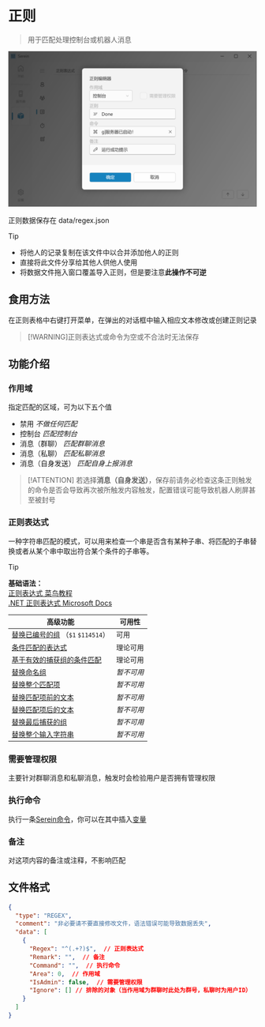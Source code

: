 
# 正则

>用于匹配处理控制台或机器人消息

![正则](../imgs/regex.png)

正则数据保存在 data/regex.json

> [!TIP]
>
>- 将他人的记录复制在该文件中以合并添加他人的正则
>- 直接将此文件分享给其他人供他人使用
>- 将数据文件拖入窗口覆盖导入正则，但是要注意**此操作不可逆**

## 食用方法

在正则表格中右键打开菜单，在弹出的对话框中输入相应文本修改或创建正则记录
  
>[!WARNING]正则表达式或命令为空或不合法时无法保存

## 功能介绍

### 作用域

指定匹配的区域，可为以下五个值

- 禁用 *不做任何匹配*
- 控制台 *匹配控制台*
- 消息（群聊） *匹配群聊消息*
- 消息（私聊） *匹配私聊消息*
- 消息（自身发送） *匹配自身上报消息*

>[!ATTENTION]
> 若选择**消息（自身发送）**，保存前请务必检查这条正则触发的命令是否会导致再次被所触发内容触发，配置错误可能导致机器人刷屏甚至被封号

### 正则表达式

一种字符串匹配的模式，可以用来检查一个串是否含有某种子串、将匹配的子串替换或者从某个串中取出符合某个条件的子串等。

> [!TIP]
> **基础语法：**  
>[正则表达式  菜鸟教程](https://www.runoob.com/regexp/regexp-tutorial.html)  
>[.NET 正则表达式  Microsoft Docs](https://learn.microsoft.com/zh-cn/dotnet/standard/base-types/regular-expressions)

| 高级功能                                                                                                                                                                                     | 可用性     |
| -------------------------------------------------------------------------------------------------------------------------------------------------------------------------------------------- | ---------- |
| [替换已编号的组](https://learn.microsoft.com/zh-cn/dotnet/standard/base-types/substitutions-in-regular-expressions#substituting-a-numbered-group) （`$1` `$114514`）                          | 可用       |
| [条件匹配的表达式](https://learn.microsoft.com/zh-cn/dotnet/standard/base-types/alternation-constructs-in-regular-expressions#conditional-matching-with-an-expression)                        | 理论可用   |
| [基于有效的捕获组的条件匹配](https://learn.microsoft.com/zh-cn/dotnet/standard/base-types/alternation-constructs-in-regular-expressions#conditional-matching-based-on-a-valid-captured-group) | 理论可用   |
| [替换命名组](https://learn.microsoft.com/zh-cn/dotnet/standard/base-types/substitutions-in-regular-expressions#substituting-a-named-group)                                                    | *暂不可用* |
| [替换整个匹配项](https://learn.microsoft.com/zh-cn/dotnet/standard/base-types/substitutions-in-regular-expressions#substituting-the-entire-match)                                             | *暂不可用* |
| [替换匹配项前的文本](https://learn.microsoft.com/zh-cn/dotnet/standard/base-types/substitutions-in-regular-expressions#substituting-the-entire-match)                                         | *暂不可用* |
| [替换匹配项后的文本](https://learn.microsoft.com/zh-cn/dotnet/standard/base-types/substitutions-in-regular-expressions#substituting-the-text-after-the-match)                                 | *暂不可用* |
| [替换最后捕获的组](https://learn.microsoft.com/zh-cn/dotnet/standard/base-types/substitutions-in-regular-expressions#substituting-the-last-captured-group)                                    | *暂不可用* |
| [替换整个输入字符串](https://learn.microsoft.com/zh-cn/dotnet/standard/base-types/substitutions-in-regular-expressions#substituting-the-entire-input-string)                                  | *暂不可用* |

### 需要管理权限

主要针对群聊消息和私聊消息，触发时会检验用户是否拥有管理权限

### 执行命令

执行一条[Serein命令](Function/Command.md)，你可以在其中插入[变量](Function/Variables.md)

### 备注

对这项内容的备注或注释，不影响匹配

## 文件格式

```json
{
  "type": "REGEX",
  "comment": "非必要请不要直接修改文件，语法错误可能导致数据丢失",
  "data": [
    {
      "Regex": "^(.+?)$",  // 正则表达式
      "Remark": "",  // 备注
      "Command": "",  // 执行命令
      "Area": 0,  // 作用域
      "IsAdmin": false,  // 需要管理权限
      "Ignore": [] // 排除的对象（当作用域为群聊时此处为群号，私聊时为用户ID）
    }
  ]
}
```
